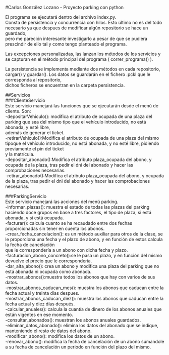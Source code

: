 #Carlos González Lozano - Proyecto parking con python  

El programa se ejecutará dentro del archivo index.py.  
Consta de persistencia y concurrencia con hilos. Esto último no es del todo necesario ya que despues de modificar algún repositorio se hace un guardado,  
pero me pareción interesante investigarlo a pesar de que se pudiera prescindir de ello tal y como tengo planteado el programa.  

Las excepciones personalizadas, las lanzan los métodos de los servicios y se capturan en el método principal del programa ( correr_programa() ).  

La persistencia se implementa mediante dos métodos en cada repositorio, cargar() y guardar(). Los datos se guardarán en el fichero .pckl que le corresponda al repositorio,  
dichos ficheros se encuentran en la carpeta persistencia.  

##Servicios  
###ClienteServicio  
Este servicio manejará las funciones que se ejecutarán desde el menú de cliente. Son:  
-depositarVehiculo(): modifica el atributo de ocupada de una plaza del parking que sea del mismo tipo que el vehículo introducido, no está abonada, y esté libre,   
además de generar el ticket.  
-retirarVehiculo():Modifica el atributo de ocupada de una plaza del mismo tipoque el vehículo introducido, no está abonada, y no esté libre, pidiendo previamente el pin del   ticket    
y la matrícula.  
-depositar_abonado():Modifica el atributo plaza_ocupada del abono, y ocupada de la plaza, tras pedir el dni del abonado y hacer las comprobaciones necesarias.  
-retirar_abonado():Modifica el atributo plaza_ocupada del abono, y ocupada de la plaza, tras pedir el dni del abonado y hacer las comprobaciones necesarias.  

###ParkingServicio  
Este servicio manejará las acciones del menú parking.  
-informar_plazas(): muestra el estado de todas las plazas del parking haciendo doce grupos en base a tres factores, el tipo de plaza, si está abonada, y si está ocupada.  
-facturar(): calcula cuanto se ha recaudado entre dos fechas proporcionadas sin tener en cuenta los abonos.  
-crear_fecha_cancelacion(): es un método auxiliar para otros de la clase, se le proporciona una fecha y el plazo de abono, y en función de estos calcula la fecha de cancelación   
que le correspondería a un abono con dicha fecha y plazo.  
-facturacion_abono_concreto():se le pasa un plazo, y en función del mismo devuelve el precio que le correspondería.  
-dar_alta_abono(): crea un abono y modifica una plaza del parking que no está abonada ni ocupada como abonada.  
-mostrar_abonos():muestra todos los abonos que hay con varios de sus datos.  
-mostrar_abonos_caducan_mes(): muestra los abonos que caducan entre la fecha actual y treinta días despues.  
-mostrar_abonos_caducan_diez(): muestra los abonos que caducan entre la fecha actual y diez días después.  
-calcular_anuales(): calcula la cuantía de dinero de los abonos anuales que están vigentes en ese momento.  
-consultar_abonados(): muestran los abonos anuales guardados.  
-eliminar_datos_abonado(): elimina los datos del abonado que se indique, manteniendo el resto de datos del abono.  
-modificar_abono(): modifica los datos de un abono.  
-renovar_abono(): modifica la fecha de cancelación de un abono sumandole a su fecha de cancelación un periodo en función del plazo del mismo.  
